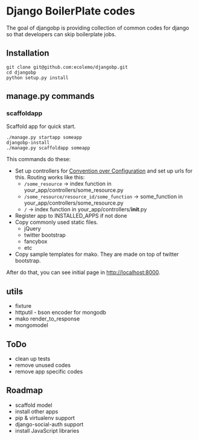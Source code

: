 # Django BoilerPlate codes
The goal of djangobp is providing collection of common codes for django so that developers can skip boilerplate jobs.

## Installation
	git clone git@github.com:ecolemo/djangobp.git
	cd djangobp
	python setup.py install
	
## manage.py commands
### scaffoldapp
Scaffold app for quick start. 

	./manage.py startapp someapp
	djangobp-install
	./manage.py scaffoldapp someapp

This commands do these:

* Set up controllers for [Convention over Configuration](http://en.wikipedia.org/wiki/Convention_over_configuration) and set up urls for this. Routing works like this:
  * `/some_resource` -> index function in your_app/controllers/some_resource.py
  * `/some_resource/resource_id/some_function` -> some_function in your_app/controllers/some_resource.py
  * `/` -> index function in your_app/controllers/__init__.py 
* Register app to INSTALLED_APPS if not done
* Copy commonly used static files.
  * jQuery
  * twitter bootstrap
  * fancybox
  * etc
* Copy sample templates for mako. They are made on top of twitter bootstrap.

After do that, you can see initial page in [http://localhost:8000](http://localhost:8000).

## utils
* fixture
* httputil - bson encoder for mongodb
* mako render_to_response
* mongomodel

## ToDo
* clean up tests
* remove unused codes
* remove app specific codes
 
## Roadmap
* scaffold model
* install other apps
* pip & virtualenv support
* django-social-auth support
* install JavaScript libraries


